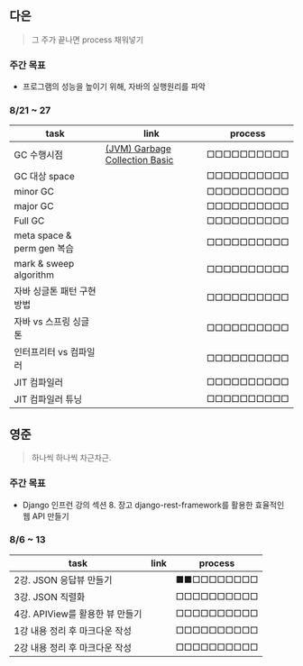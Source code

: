 ## 다은
> 그 주가 끝나면 process 채워넣기

### 주간 목표
- 프로그램의 성능을 높이기 위해, 자바의 실행원리를 파악
  

### 8/21 ~ 27
 | task                         | link    | process    |
| ---------------------------- | --- | ---------- |
| GC 수행시점 |[(JVM) Garbage Collection Basic](https://perfectacle.github.io/2019/05/07/jvm-gc-basic/) | □□□□□□□□□□ |
| GC 대상 space| | □□□□□□□□□□ |
| minor GC | | □□□□□□□□□□ |
| major GC | | □□□□□□□□□□ |
| Full GC | | □□□□□□□□□□ |
| meta space & perm gen 복습 | | □□□□□□□□□□ |
| mark & sweep algorithm | | □□□□□□□□□□ |
| 자바 싱글톤 패턴 구현 방법 | | □□□□□□□□□□ |
| 자바 vs 스프링 싱글톤 | | □□□□□□□□□□ |
| 인터프리터 vs 컴파일러 | | □□□□□□□□□□ |
| JIT 컴파일러 | | □□□□□□□□□□ |
| JIT 컴파일러 튜닝 | | □□□□□□□□□□ |

## 영준
> 하나씩 하나씩 차근차근.

### 주간 목표
- Django 인프런 강의 섹션 8. 장고 django-rest-framework를 활용한 효율적인 웹 API 만들기

### 8/6 ~ 13
| task                    | link | process    |
| ----------------------- | ---- | ---------- |
| 2강. JSON 응답뷰 만들기         |      | ■■□□□□□□□□ |
| 3강. JSON 직렬화                |      | □□□□□□□□□□ |
| 4강. APIView를 활용한 뷰 만들기  |      | □□□□□□□□□□ |
| 1강 내용 정리 후 마크다운 작성   |      | □□□□□□□□□□ |
| 2강 내용 정리 후 마크다운 작성   |      | □□□□□□□□□□ |
